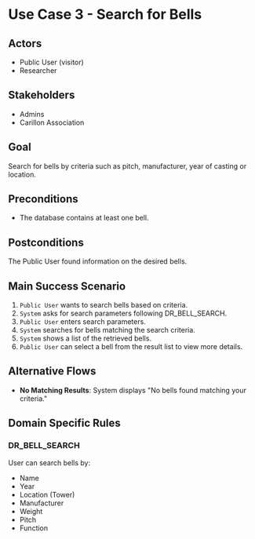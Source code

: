 # Use Case 3 - Search for Bells

## Actors

- Public User (visitor)
- Researcher

## Stakeholders

- Admins
- Carillon Association

## Goal

Search for bells by criteria such as pitch, manufacturer, year of casting or location.

## Preconditions

- The database contains at least one bell.

## Postconditions

The Public User found information on the desired bells.

## Main Success Scenario

1. `Public User` wants to search bells based on criteria.
2. `System` asks for search parameters following DR_BELL_SEARCH.
3. `Public User` enters search parameters.
4. `System` searches for bells matching the search criteria.
5. `System` shows a list of the retrieved bells.
6. `Public User` can select a bell from the result list to view more details.

## Alternative Flows

- **No Matching Results**: System displays "No bells found matching your criteria."

## Domain Specific Rules

### DR_BELL_SEARCH

User can search bells by:

- Name
- Year
- Location (Tower)
- Manufacturer
- Weight
- Pitch
- Function